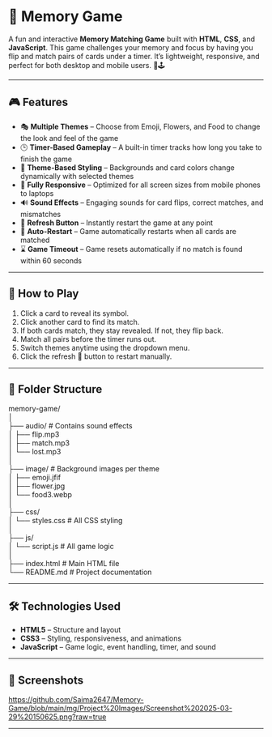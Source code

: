 # 🧠 Memory Game

A fun and interactive **Memory Matching Game** built with **HTML**, **CSS**, and **JavaScript**. This game challenges your memory and focus by having you flip and match pairs of cards under a timer. It’s lightweight, responsive, and perfect for both desktop and mobile users. 🎯🕹️

---

## 🎮 Features

- 🎭 **Multiple Themes** – Choose from Emoji, Flowers, and Food to change the look and feel of the game
- 🕒 **Timer-Based Gameplay** – A built-in timer tracks how long you take to finish the game
- 🎨 **Theme-Based Styling** – Backgrounds and card colors change dynamically with selected themes
- 📱 **Fully Responsive** – Optimized for all screen sizes from mobile phones to laptops
- 🔊 **Sound Effects** – Engaging sounds for card flips, correct matches, and mismatches
- 🔁 **Refresh Button** – Instantly restart the game at any point
- 🔄 **Auto-Restart** – Game automatically restarts when all cards are matched
- ⌛ **Game Timeout** – Game resets automatically if no match is found within 60 seconds

---

## 🎯 How to Play

1. Click a card to reveal its symbol.
2. Click another card to find its match.
3. If both cards match, they stay revealed. If not, they flip back.
4. Match all pairs before the timer runs out.
5. Switch themes anytime using the dropdown menu.
6. Click the refresh 🔄 button to restart manually.

---

## 📁 Folder Structure

memory-game/ <br />
│ <br />
├── audio/ # Contains sound effects <br />
│ ├── flip.mp3 <br />
│ ├── match.mp3 <br />
│ └── lost.mp3 <br />
│ <br />
├── image/ # Background images per theme <br />
│ ├── emoji.jfif <br />
│ ├── flower.jpg <br />
│ └── food3.webp <br />
│ <br />
├── css/ <br />
│ └── styles.css # All CSS styling <br />
│ <br />
├── js/ <br />
│ └── script.js # All game logic <br />
│ <br />
├── index.html # Main HTML file <br />
└── README.md # Project documentation 

---

## 🛠️ Technologies Used

- **HTML5** – Structure and layout
- **CSS3** – Styling, responsiveness, and animations
- **JavaScript** – Game logic, event handling, timer, and sound

---

## 📸 Screenshots

https://github.com/Saima2647/Memory-Game/blob/main/mg/Project%20Images/Screenshot%202025-03-29%20150625.png?raw=true

---
